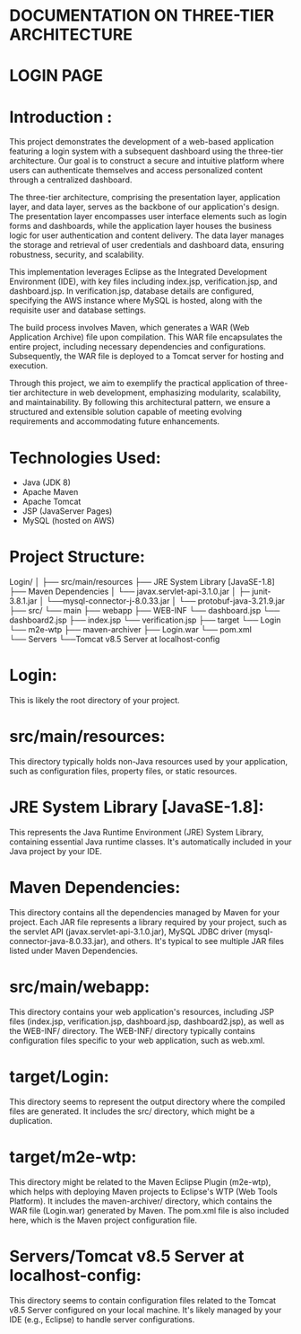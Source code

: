 # DOCUMENTATION ON THREE-TIER ARCHITECTURE 
# LOGIN PAGE

# Introduction :
This project demonstrates the development of a web-based application featuring a login system with a subsequent dashboard using the three-tier architecture. Our goal is to construct a secure and intuitive platform where users can authenticate themselves and access personalized content through a centralized dashboard.

The three-tier architecture, comprising the presentation layer, application layer, and data layer, serves as the backbone of our application's design. The presentation layer encompasses user interface elements such as login forms and dashboards, while the application layer houses the business logic for user authentication and content delivery. The data layer manages the storage and retrieval of user credentials and dashboard data, ensuring robustness, security, and scalability.

This implementation leverages Eclipse as the Integrated Development Environment (IDE), with key files including index.jsp, verification.jsp, and dashboard.jsp. In verification.jsp, database details are configured, specifying the AWS instance where MySQL is hosted, along with the requisite user and database settings.

The build process involves Maven, which generates a WAR (Web Application Archive) file upon compilation. This WAR file encapsulates the entire project, including necessary dependencies and configurations. Subsequently, the WAR file is deployed to a Tomcat server for hosting and execution.

Through this project, we aim to exemplify the practical application of three-tier architecture in web development, emphasizing modularity, scalability, and maintainability. By following this architectural pattern, we ensure a structured and extensible solution capable of meeting evolving requirements and accommodating future enhancements.

# Technologies Used:
* Java (JDK 8)
* Apache Maven
* Apache Tomcat
* JSP (JavaServer Pages)
* MySQL (hosted on AWS)

# Project Structure:

Login/
│
├── src/main/resources
├── JRE System Library [JavaSE-1.8] 
├── Maven Dependencies
│         └── javax.servlet-api-3.1.0.jar
│         ├─   junit-3.8.1.jar
│         └──mysql-connector-j-8.0.33.jar
│         └── protobuf-java-3.21.9.jar
├── src/
          └── main
                     ├── webapp
                                   ├── WEB-INF
                                   └── dashboard.jsp
                                   └── dashboard2.jsp
                                   ├── index.jsp
                                   └── verification.jsp
├── target
            └── Login
            └── m2e-wtp
            ├── maven-archiver
                     ├── Login.war
            └── pom.xml  
└── Servers
            └──Tomcat v8.5 Server at localhost-config


# Login:
This is likely the root directory of your project.

# src/main/resources: 
This directory typically holds non-Java resources used by your application, such as configuration files, property files, or static resources.

# JRE System Library [JavaSE-1.8]: 
This represents the Java Runtime Environment (JRE) System Library, containing essential Java runtime classes. It's automatically included in your Java project by your IDE.

# Maven Dependencies: 
This directory contains all the dependencies managed by Maven for your project. Each JAR file represents a library required by your project, such as the servlet API (javax.servlet-api-3.1.0.jar), MySQL JDBC driver (mysql-connector-java-8.0.33.jar), and others. It's typical to see multiple JAR files listed under Maven Dependencies.

# src/main/webapp:
This directory contains your web application's resources, including JSP files (index.jsp, verification.jsp, dashboard.jsp, dashboard2.jsp), as well as the WEB-INF/ directory. The WEB-INF/ directory typically contains configuration files specific to your web application, such as web.xml.

# target/Login:
This directory seems to represent the output directory where the compiled files are generated. It includes the src/ directory, which might be a duplication.

# target/m2e-wtp: 
This directory might be related to the Maven Eclipse Plugin (m2e-wtp), which helps with deploying Maven projects to Eclipse's WTP (Web Tools Platform). It includes the maven-archiver/ directory, which contains the WAR file (Login.war) generated by Maven. The pom.xml file is also included here, which is the Maven project configuration file.

# Servers/Tomcat v8.5 Server at localhost-config: 
This directory seems to contain configuration files related to the Tomcat v8.5 Server configured on your local machine. It's likely managed by your IDE (e.g., Eclipse) to handle server configurations.
